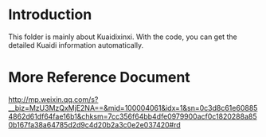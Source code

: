 # Introduction
This folder is mainly about Kuaidixinxi. With the code, you can get the detailed Kuaidi information automatically.

# More Reference Document
http://mp.weixin.qq.com/s?__biz=MzU3MzQxMjE2NA==&mid=100004061&idx=1&sn=0c3d8c61e608854862d61df64fae16b1&chksm=7cc356f64bb4dfe0979900acf0c1820288a850b167fa38a64785d2d9c4d20b2a3c0e2e037420#rd
